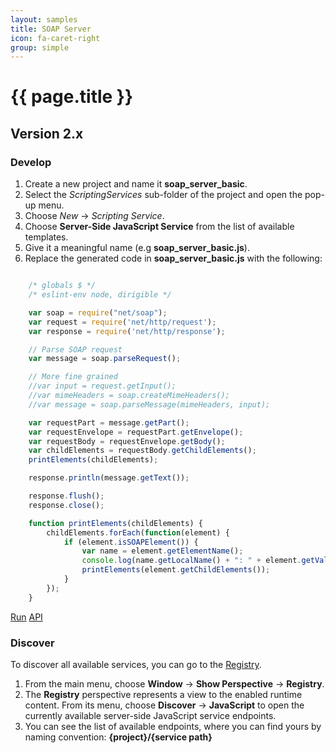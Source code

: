 ```yaml
---
layout: samples
title: SOAP Server
icon: fa-caret-right
group: simple
---
```


{{ page.title }}
===

Version 2.x
---

### Develop


1. Create a new project and name it **soap_server_basic**.
2. Select the *ScriptingServices* sub-folder of the project and open the pop-up menu.
3. Choose *New* -> *Scripting Service*.
4. Choose **Server-Side JavaScript Service** from the list of available templates.
5. Give it a meaningful name (e.g **soap_server_basic.js**).
6. Replace the generated code in **soap_server_basic.js** with the following:

```javascript

	/* globals $ */
	/* eslint-env node, dirigible */

	var soap = require("net/soap");
	var request = require('net/http/request');
	var response = require('net/http/response');

	// Parse SOAP request
	var message = soap.parseRequest();

	// More fine grained
	//var input = request.getInput();
	//var mimeHeaders = soap.createMimeHeaders();
	//var message = soap.parseMessage(mimeHeaders, input);

	var requestPart = message.getPart();
	var requestEnvelope = requestPart.getEnvelope();
	var requestBody = requestEnvelope.getBody();
	var childElements = requestBody.getChildElements();
	printElements(childElements);

	response.println(message.getText());

	response.flush();
	response.close();

	function printElements(childElements) {
		childElements.forEach(function(element) {
			if (element.isSOAPElement()) {
				var name = element.getElementName();
				console.log(name.getLocalName() + ": " + element.getValue());
				printElements(element.getChildElements());
			}
		});
	}

```

<div class="btn-toolbar pull-right">
	<a class="btn btn-warning" href="http://dirigible.eclipse.org/services/web/registry/anonymous.html?git=https://github.com/dirigiblelabs/sample_net_soap_soap_server_basic.git">Run</a>
	<a class="btn btn-info" href="http://www.dirigible.io/api/soap.html">API</a>
</div>

### Discover

To discover all available services, you can go to the [Registry](../help/registry.html).

1. From the main menu, choose **Window** -> **Show Perspective** -> **Registry**.
2. The **Registry** perspective represents a view to the enabled runtime content. From its menu, choose **Discover** -> **JavaScript** to open the currently available server-side JavaScript service endpoints.
3. You can see the list of available endpoints, where you can find yours by naming convention: **{project}/{service path}**
